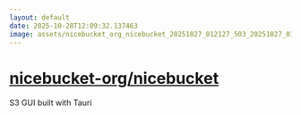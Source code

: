 ```yaml
---
layout: default
date: 2025-10-28T12:09:32.137463
image: assets/nicebucket_org_nicebucket_20251027_012127_503_20251027_014757_7a8dc4--20251027T024849099--cropped.png
---
```


# [nicebucket-org/nicebucket](https://github.com/nicebucket-org/nicebucket/)

S3 GUI built with Tauri
